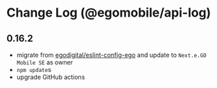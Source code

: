 # Change Log (@egomobile/api-log)

## 0.16.2

- migrate from [egodigital/eslint-config-ego](https://github.com/egodigital/eslint-config-ego) and update to `Next.e.GO Mobile SE` as owner
- `npm update`s
- upgrade GitHub actions